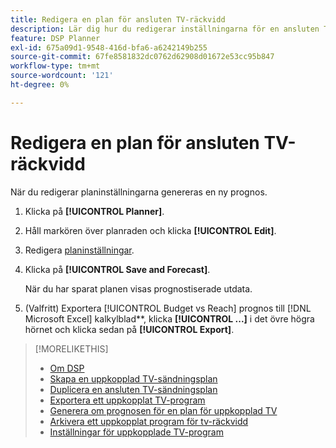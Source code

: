 ```yaml
---
title: Redigera en plan för ansluten TV-räckvidd
description: Lär dig hur du redigerar inställningarna för en ansluten TV-räckvidd.
feature: DSP Planner
exl-id: 675a09d1-9548-416d-bfa6-a6242149b255
source-git-commit: 67fe8581832dc0762d62908d01672e53cc95b847
workflow-type: tm+mt
source-wordcount: '121'
ht-degree: 0%

---
```


# Redigera en plan för ansluten TV-räckvidd

När du redigerar planinställningarna genereras en ny prognos.

1. Klicka på **[!UICONTROL Planner]**.

1. Håll markören över planraden och klicka **[!UICONTROL Edit]**.

1. Redigera [planinställningar](planner-settings.md).

1. Klicka på **[!UICONTROL Save and Forecast]**.

   När du har sparat planen visas prognostiserade utdata.

1. (Valfritt) Exportera [!UICONTROL Budget vs Reach] prognos till [!DNL Microsoft Excel] kalkylblad**, klicka **[!UICONTROL ...]** i det övre högra hörnet och klicka sedan på **[!UICONTROL Export]**.

>[!MORELIKETHIS]
>
>* [Om DSP](planner-about.md)
>* [Skapa en uppkopplad TV-sändningsplan](planner-create.md)
>* [Duplicera en ansluten TV-sändningsplan](planner-duplicate.md)
>* [Exportera ett uppkopplat TV-program](planner-export.md)
>* [Generera om prognosen för en plan för uppkopplad TV](planner-forecast.md)
>* [Arkivera ett uppkopplat program för tv-räckvidd](planner-archive.md)
>* [Inställningar för uppkopplade TV-program](planner-settings.md)
